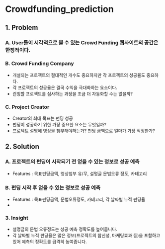 # Crowdfunding_prediction

## 1. Problem
### A.  User들이 시각적으로 볼 수 있는 Crowd Funding 웹사이트의 공간은 한정적이다.
### B.  Crowd Funding Company
- 개설되는 프로젝트의 절대적인 개수도 중요하지만 각 프로젝트의 성공율도 중요하다.
- 각 프로젝트의 성공율은 결국 수익을 극대화하는 요소이다.
- 런칭할 프로젝트를 심사하는 과정을 조금 더 자동화할 수는 없을까?
### C.  Project Creator
- Creator의 최대 목표는 펀딩 성공
- 펀딩이 성공하기 위한 가장 중요한 요소는 무엇일까?
- 프로젝트 설명에 영상을 첨부해야하는가? 펀딩 금액으로 얼마가 가장 적정한가? 

## 2. Solution
### A. 프로젝트의 펀딩이 시작되기 전 얻을 수 있는 정보로 성공 예측
- Features : 목표펀딩금액, 영상첨부 유/무, 설명글 문법오류 정도, 카테고리
### B.  펀딩 시작 후 얻을 수 있는 정보로 성공 예측
- Features : 목표펀딩금액, 문법오류정도, 카테고리, 각 날짜별 누적 펀딩율
- 
### 3. Insight
- 설명글의 문법 오류정도는 성공 예측 정확도를 높여줍니다.
- 각 날짜별 누적 펀딩율은 많은 정보(프로젝트의 참신성, 마케팅효과 등)을 포함하고 있어 예측의 정확도를 급격히 높여줍니다.
